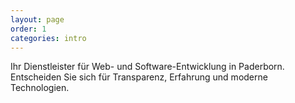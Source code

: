 ```yaml
---
layout: page
order: 1
categories: intro
---
```


Ihr Dienstleister für Web- und Software-Entwicklung in Paderborn. 
Entscheiden Sie sich für Transparenz, Erfahrung und moderne Technologien.


